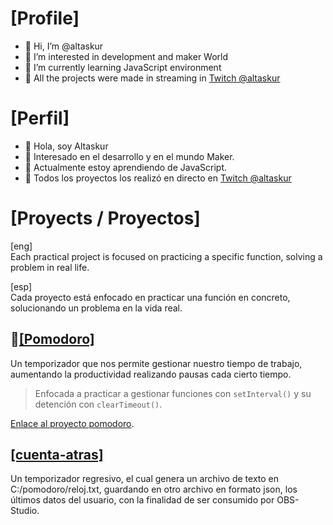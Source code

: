 # [Profile]
- 👋 Hi, I’m @altaskur
- 👀 I’m interested in development and maker World
- 🌱 I’m currently learning JavaScript environment
- 💞️ All the projects were made in streaming in [Twitch @altaskur](https://www.twitch.tv/altaskur)
# [Perfil]
- 👋 Hola, soy Altaskur
- 👀 Interesado en el desarrollo y en el mundo Maker.
- 🌱 Actualmente estoy aprendiendo de JavaScript.
- 💞️ Todos los proyectos los realizó en directo en [Twitch @altaskur](https://www.twitch.tv/altaskur)

# [Proyects / Proyectos]
[eng]
</br>
Each practical project is focused on practicing a specific function, solving a problem in real life.

[esp]
</br>
Cada proyecto está enfocado en practicar una función en concreto, solucionando un problema en la vida real.

## 🍅[[Pomodoro]](https://github.com/altaskur/pomodoro)
Un temporizador que nos permite gestionar nuestro tiempo de trabajo, aumentando la productividad realizando pausas cada cierto tiempo.

> Enfocada a practicar a gestionar funciones con ```setInterval()``` y su detención con ```clearTimeout()```.

[Enlace al proyecto pomodoro](https://github.com/altaskur/pomodoro).

## [[cuenta-atras]](https://github.com/altaskur/cuenta-atras)
Un temporizador regresivo, el cual genera un archivo de texto en C:/pomodoro/reloj.txt, guardando en otro archivo en formato json, los últimos datos del usuario, con la finalidad de ser consumido por OBS-Studio.
